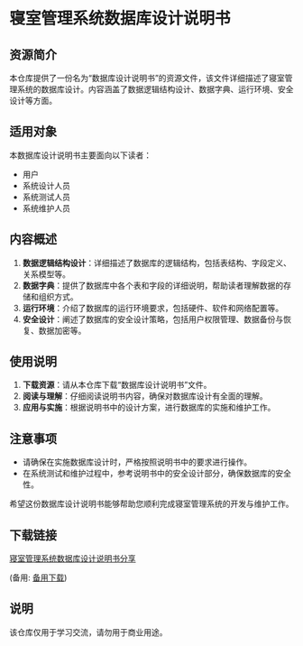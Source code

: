 # 寝室管理系统数据库设计说明书

## 资源简介

本仓库提供了一份名为“数据库设计说明书”的资源文件，该文件详细描述了寝室管理系统的数据库设计。内容涵盖了数据逻辑结构设计、数据字典、运行环境、安全设计等方面。

## 适用对象

本数据库设计说明书主要面向以下读者：
- 用户
- 系统设计人员
- 系统测试人员
- 系统维护人员

## 内容概述

1. **数据逻辑结构设计**：详细描述了数据库的逻辑结构，包括表结构、字段定义、关系模型等。
2. **数据字典**：提供了数据库中各个表和字段的详细说明，帮助读者理解数据的存储和组织方式。
3. **运行环境**：介绍了数据库的运行环境要求，包括硬件、软件和网络配置等。
4. **安全设计**：阐述了数据库的安全设计策略，包括用户权限管理、数据备份与恢复、数据加密等。

## 使用说明

1. **下载资源**：请从本仓库下载“数据库设计说明书”文件。
2. **阅读与理解**：仔细阅读说明书内容，确保对数据库设计有全面的理解。
3. **应用与实施**：根据说明书中的设计方案，进行数据库的实施和维护工作。

## 注意事项

- 请确保在实施数据库设计时，严格按照说明书中的要求进行操作。
- 在系统测试和维护过程中，参考说明书中的安全设计部分，确保数据库的安全性。

希望这份数据库设计说明书能够帮助您顺利完成寝室管理系统的开发与维护工作。

## 下载链接
[寝室管理系统数据库设计说明书分享](https://pan.quark.cn/s/dd3d80e70a77) 

(备用: [备用下载](https://pan.baidu.com/s/1jpF5hW0LO3mLqsF427CztQ?pwd=1234))

## 说明

该仓库仅用于学习交流，请勿用于商业用途。
